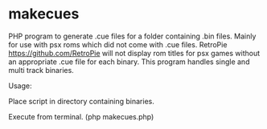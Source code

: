 # makecues
PHP program to generate .cue files for a folder containing .bin files. 
Mainly for use with psx roms which did not come with .cue files. 
RetroPie https://github.com/RetroPie will not display rom titles for psx games without an appropriate .cue file for each binary. 
This program handles single and multi track binaries.  

Usage:

Place script in directory containing binaries. 

Execute from terminal. (php makecues.php)
